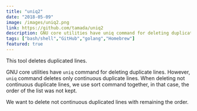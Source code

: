 ```yaml
---
title: "uniq2"
date: "2018-05-09"
image: /images/uniq2.png
link: https://github.com/tamada/uniq2
description: GNU core utilities have uniq command for deleting duplicate lines. However, uniq command deletes only continuous duplicate lines. When deleting not continuous duplicate lines, we use sort command together, in that case, the order of the list was not kept.
tags: ["bash/shell","GitHub","golang","Homebrew"]
featured: true
---
```


This tool deletes duplicated lines.

GNU core utilities have `uniq` command for deleting duplicate lines. However, `uniq` command deletes only continuous duplicate lines. When deleting not continuous duplicate lines, we use sort command together, in that case, the order of the list was not kept.

We want to delete not continuous duplicated lines with remaining the order.

